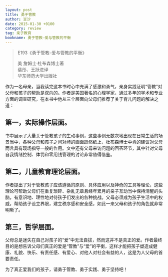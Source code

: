 ```yaml
---
layout: post
title: 勇于管教
author: 豆沙
date: 2015-01-30 +0100
category: review
tag: 亲子教育
bookname: 勇于管教–爱与管教的平衡
---
```

> E193《勇于管教–爱与管教的平衡》
> 
> 美 詹姆士·杜布森博士著  
> 裴彤、王跃进译  
> 华东师范大学出版社

作为一名母亲，当我读完这本书时心中充满了感激和勇气，亲身实践证明“管教”对父母和孩子的帮助是双向的。作者是美国著名的心理学家，通过多年的学术和专业方面的调查研究，在本书中他从三个层面向父母们推荐了关于育儿问题的解决之道：

## 第一，实际操作层面。

书中展示了大量关于管教孩子的生动事例，这些事例无数次地出现在日常生活的场景当中，各种父母和孩子之间对峙的画面跃然纸上，杜布森博士中肯的建议对父母而言具有现场指导一般的作用。文中还有父母来访问题的回答环节，其中针对父母自我情绪控制、体罚和零用钱管理的讨论非常值得借鉴。

## 第二，儿童教育理论层面。

作者提出了对于管教孩子应该遵循的原则、具体应用以及神奇的工具等理论，这些理论可帮助父母们在重复琐碎、杂乱无章且经年累月的亲子互动当中保持清醒的头脑，有意识地、理性地对待孩子们发出的各种挑战。父母必须成为孩子生活中的权威，帮助孩子设立界限，建立秩序感和安全感，如此一来父母和孩子的角色就非常明晰了。

## 第三，哲学层面。

父母总是迷失在自己对孩子的“爱”中无法自拔，然而这并不是真正的爱。作者最终目的是想告诉父母们真正的爱是“管教”与“爱”的平衡，这样才能把孩子塑造成健康、礼貌、快乐、有责任感、有爱心、对他人对社会有益的人，这是为人父母的首要责任。

为了真正爱我们的孩子，请勇于管教、勇于实践、勇于坚持吧！